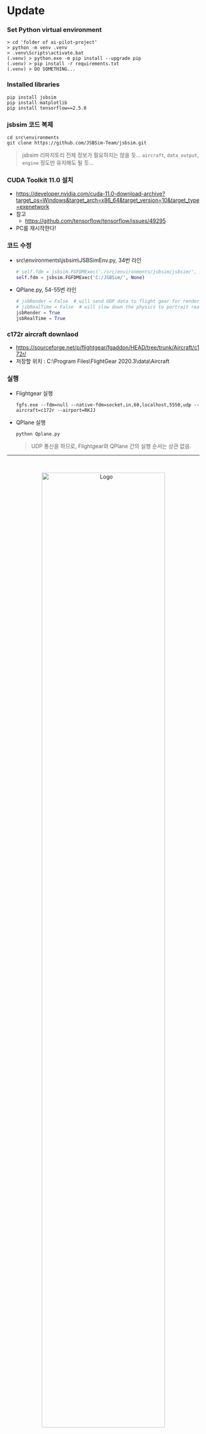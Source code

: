 # Update

### Set Python virtual environment

```
> cd 'folder of ai-pilot-project'
> python -m venv .venv
> .venv\Scripts\activate.bat
(.venv) > python.exe -m pip install --upgrade pip
(.venv) > pip install -r requirements.txt
(.venv) > DO SOMETHING...
```

### Installed libraries

```
pip install jsbsim
pip install matplotlib
pip install tensorflow==2.5.0
```

### jsbsim 코드 복제

```
cd src\environments
git clone https://github.com/JSBSim-Team/jsbsim.git
```
> jsbsim 리파지토리 전체 정보가 필요하지는 않을 듯...
> ``aircraft``, ``data_output``, ``engine`` 정도만 유지해도 될 듯...

### CUDA Toolkit 11.0 설치

* https://developer.nvidia.com/cuda-11.0-download-archive?target_os=Windows&target_arch=x86_64&target_version=10&target_type=exenetwork
* 참고
  * https://github.com/tensorflow/tensorflow/issues/49295
* PC를 재시작한다!

### 코드 수정

* src\environments\jsbsim\JSBSimEnv.py, 34번 라인

  ```python
  # self.fdm = jsbsim.FGFDMExec('./src/environments/jsbsim/jsbsim/', None)  
  self.fdm = jsbsim.FGFDMExec('C:/JSBSim/', None) 
  ```

* QPlane.py, 54-55번 라인

  ```python
  # jsbRender = False  # will send UDP data to flight gear for rendering if True
  # jsbRealTime = False  # will slow down the physics to portrait real time rendering
  jsbRender = True  
  jsbRealTime = True  
  ```

### c172r aircraft downlaod
* https://sourceforge.net/p/flightgear/fgaddon/HEAD/tree/trunk/Aircraft/c172r/
* 저장할 위치 : C:\Program Files\FlightGear 2020.3\data\Aircraft

### 실행

* Flightgear 실행
  ```
  fgfs.exe --fdm=null --native-fdm=socket,in,60,localhost,5550,udp --aircraft=c172r --airport=RKJJ
  ```

* QPlane 실행
  ```
  python Qplane.py
  ```

  > UDP 통신을 하므로, Flightgear와 QPlane 간의 실행 순서는 상관 없음.

---
<!-- PROJECT LOGO -->
<br />
<p align="center">
  <a href="https://github.com/JDatPNW/QPlane">
    <img src="misc/QPlaneLogo.svg" alt="Logo" width="80%">
  </a>

  <h3 align="center">QPlane</h3>

  <p align="center">
    Fixed Wing Flight Simulation Environment for Reinforcement Learning
    <br />
    <br />
    <a href="https://github.com/JDatPNW/QPlane/issues">Report Bug</a>
    ·
    <a href="https://github.com/JDatPNW/QPlane/issues">Request Feature</a>
  </p>
</p>



<!-- TABLE OF CONTENTS -->
<details open="open">
  <summary>Table of Contents</summary>
  <ol>
    <li>
      <a href="#about-the-project">About The Project</a>
      <ul>
        <li><a href="#built-with">Built With</a></li>
      </ul>
    </li>
    <li>
      <a href="#getting-started">Getting Started</a>
      <ul>
        <li><a href="#prerequisites">Prerequisites</a></li>
        <li><a href="#installation">Installation</a></li>
      </ul>
    </li>
    <li><a href="#usage">Usage</a></li>
    <li><a href="#roadmap">Roadmap</a></li>
    <li><a href="#license">License</a></li>
    <li><a href="#contact">Contact</a></li>
    <li><a href="#acknowledgements">Acknowledgements</a></li>
  </ol>
</details>



<!-- ABOUT THE PROJECT -->
## About The Project

This repository is being written as part of my masters thesis. I am trying to develop a fixed wing attitude control system using Reinforcement Learning algorithms. As of right now this code works with XPlane 11 and QLearning as well as Deep QLearning.

### Built With

This project is built with these frameworks, libraries, repositories and software:
* [tensorflow](https://www.tensorflow.org/)
* [XPlaneConnect](https://github.com/nasa/XPlaneConnect)
* [XPlane 11](https://www.x-plane.com/)
* [JSBSim](https://github.com/JSBSim-Team/jsbsim)
* [Flightgear](https://www.flightgear.org/)



<!-- GETTING STARTED -->
## Getting Started

Simple clone this repository to your local filesystem:
```sh
git clone https://github.com/JDatPNW/QPlane
```

### Prerequisites

Tested and running with:

|Software | Version|
|-----|-----|
|XPlane11 Version: | 11.50r3 (build 115033 64-bit, OpenGL)|
|JSBSim Version: | 1.1.5 (GitHub build 277)|
|Flightgear Version: | 2020.3.6|
|XPlaneConnect Version: | 1.3-rc.2|
|Python Version: | 3.8.2|
|numpy Version: | 1.19.4|
|tensorflow Version: | 2.3.0|
|Anaconda Version: | 4.9.2|
|Windows Version: | 1909|


### Installation

1. Clone the repo
   ```sh
   git clone https://github.com/JDatPNW/QPlane
   ```
2. Install the above listed software (other versions might work)
    * For JSBSim clone the JSBsim repo into `src/environments/jsbsim`
    * For visualizing JSBSim download the c172r plane model in the Flightgear Menu

<!-- USAGE EXAMPLES -->
## Usage

Once downloaded and installed, simply execute the `QPlane.py` file to run and test the code.
* For the XPlane Environment, XPlane (the game) needs to run.
* For JSBSim with rendering, Flightgear needs to run with the following flags `--fdm=null --native-fdm=socket,in,60,localhost,5550,udp --aircraft=c172r --airport=RKJJ`

<!-- Proof -->
## Proof
This gif shows an attitude agent (using Q-Learning) in action and compares it to the baseline random agent.

<p align="center">
    <img src="misc/proof.gif" alt="Logo" width="80%">
</p>

[Full Video in HD](https://www.youtube.com/watch?v=Puq8paN3BKs)


<!-- ROADMAP -->
## Roadmap

Planned future features are:
* Double Deep Q Learning


<!-- CONTRIBUTING -->
## Contributing

Contributions are what make the open source community such an amazing place to be learn, inspire, and create. Any contributions you make are **greatly appreciated**.

1. Fork the Project
2. Create your Feature Branch (`git checkout -b feature/AmazingFeature`)
3. Commit your Changes (`git commit -m 'Add some AmazingFeature'`)
4. Push to the Branch (`git push origin feature/AmazingFeature`)
5. Open a Pull Request



<!-- LICENSE -->
## License

Distributed under the MIT License. See `misc/LICENSE` for more information.



<!-- CONTACT -->
## Contact

Github Pages: [JDatPNW](https://JDatPNW.github.io)

<!-- Publications -->
## Publications
* [ACM MMSys'21 - QPlane: An Open-Source Reinforcement Learning Toolkit for Autonomous Fixed Wing Aircraft Simulation](https://dl.acm.org/doi/abs/10.1145/3458305.3478446)
  * [ACM MMSys'21 Presentation](https://youtu.be/F0RdZFW1EWw)

<!-- Citation -->
## Citation

Please cite `QPlane` if you use it in your research.
```tex
@inproceedings{richter2021qplane,
  title={QPlane: An Open-Source Reinforcement Learning Toolkit for Autonomous Fixed Wing Aircraft Simulation},
  author={Richter, David J and Calix, Ricardo A},
  booktitle={Proceedings of the 12th ACM Multimedia Systems Conference},
  pages={261--266},
  year={2021}
}
```
or

> Richter, D. J., & Calix, R. A. (2021, June). QPlane: An Open-Source Reinforcement Learning Toolkit for Autonomous Fixed Wing Aircraft Simulation. In Proceedings of the 12th ACM Multimedia Systems Conference (pp. 261-266).

<!-- ACKNOWLEDGEMENTS -->
## Acknowledgements
* [Readme Template](https://github.com/othneildrew/Best-README-Template)
* [Python Programming - DeepRL DQN](https://pythonprogramming.net/q-learning-reinforcement-learning-python-tutorial/)
* [Deeplizard - DeepRL DQN](https://deeplizard.com/learn/playlist/PLZbbT5o_s2xoWNVdDudn51XM8lOuZ_Njv)
* [NeuralNetAI - DDQN](https://www.neuralnet.ai/) (Video found on the linked YouTube, not on  the site)
* [Python Lessons - DeepRL PPO](https://pylessons.com/CartPole-reinforcement-learning/)
* [adderbyte](https://github.com/adderbyte/GYM_XPLANE_ML)
* [XPlane Forum](https://forums.x-plane.org/index.php?/forums/topic/236878-xplane11-xplaneconnect-question-about-resettingspawning-the-plane/&tab=comments#comment-2118006)
* [JSBSim](https://github.com/JSBSim-Team/jsbsim)
